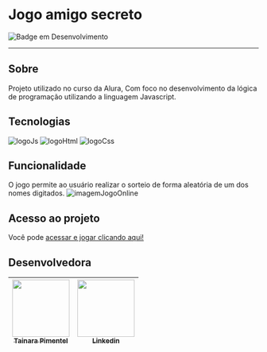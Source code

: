# Jogo amigo secreto

![Badge em Desenvolvimento](http://img.shields.io/static/v1?label=STATUS&message=EM%20DESENVOLVIMENTO&color=GREEN&style=for-the-badge)
<hr>

## Sobre 

Projeto utilizado no curso da Alura, Com foco no desenvolvimento da lógica de programação utilizando a linguagem Javascript.

## Tecnologias 

![logoJs](https://img.icons8.com/?size=100&id=39854&format=png&color=000000)
![logoHtml](https://img.icons8.com/?size=100&id=v8RpPQUwv0N8&format=png&color=000000)
![logoCss](https://img.icons8.com/?size=100&id=7gdY5qNXaKC0&format=png&color=000000)

## Funcionalidade

O jogo permite ao usuário realizar o sorteio de forma aleatória de um dos nomes digitados.
![imagemJogoOnline]()

## Acesso ao projeto

Você pode [acessar e jogar clicando aqui!](https://jogodoamigosecreto.vercel.app/)

## Desenvolvedora

| [<img src="https://avatars.githubusercontent.com/u/139513237?s=400&v=4" width=115><br><sub>Tainara Pimentel</sub>](https://github.com/TainaraPimentel) |  [<img src="https://img.icons8.com/?size=100&id=13930&format=png&color=000000" width=115><br><sub>Linkedin</sub>](https://www.linkedin.com/in/tainara-pimentel/)  |
| :---: | :---: 
